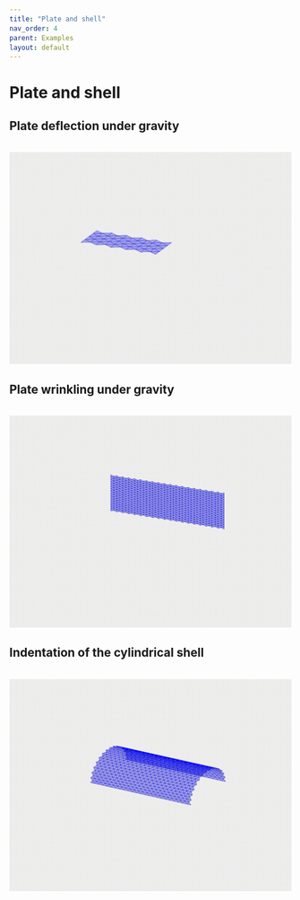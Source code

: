 ```yaml
---
title: "Plate and shell"
nav_order: 4
parent: Examples
layout: default
---
```


# Plate and shell

## Plate deflection under gravity
<br/><img src='../assets/videos/plate_1.gif' width="600">

## Plate wrinkling under gravity
<br/><img src='../assets/videos/plate_2.gif' width="600">

## Indentation of the cylindrical shell
<br/><img src='../assets/videos/plate_3.gif' width="600">
